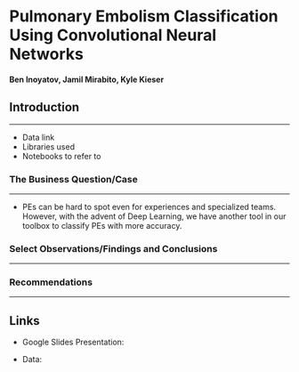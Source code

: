 # Pulmonary Embolism Classification Using Convolutional Neural Networks 

#### Ben Inoyatov, Jamil Mirabito, Kyle Kieser

## Introduction
---
- Data link 
- Libraries used 
- Notebooks to refer to 
### The Business Question/Case 
---
- PEs can be hard to spot even for experiences and specialized teams. However, with the advent of Deep Learning, we have another tool in our toolbox to classify PEs with more accuracy. 
###  Select Observations/Findings and Conclusions
---


###  Recommendations 
---


## Links 
- Google Slides Presentation: 

- Data: 
